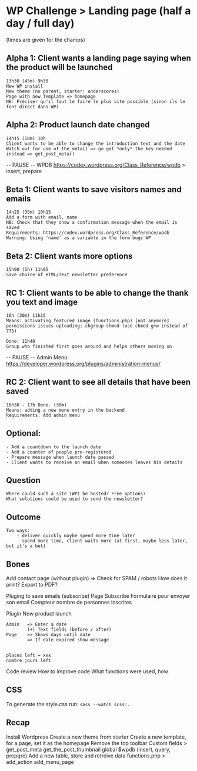 # WP Challenge > Landing page (half a day / full day)

(times are given for the champs)

## Alpha 1: Client wants a landing page saying when the product will be launched
    13h30 (45m) 9h30
    New WP install
    New theme (no parent, starter: underscores)
    Page with new Template => homepage
    NB: Préciser qu'il faut le faire le plus vite possible (sinon ils le font direct dans WP)

## Alpha 2: Product launch date changed
    14h15 (10m) 10h
    Client wants to be able to change the introduction text and the date
    Watch out for use of the_meta() => go get *only* the key needed instead => get_post_meta()


-- PAUSE --
    WPDB https://codex.wordpress.org/Class_Reference/wpdb
    > insert, prepare

## Beta 1: Client wants to save visitors names and emails
    14h25 (35m) 10h15
    Add a form with email, name
    NB: Check that they show a confirmation message when the email is saved
    Requirements: https://codex.wordpress.org/Class_Reference/wpdb
    Warning: Using 'name' as a variable in the form bugs WP

## Beta 2: Client wants more options
    15h00 (1h) 11h05
    Save choice of HTML/Text newsletter preference


## RC 1: Client wants to be able to change the thank you text and image
    16h (30m) 11h15
    Means: activating featured image (functions.php) [not anymore]
    permissions issues uploading: chgroup chmod (use chmod g+w instead of 775)

    Done: 11h40
    Group who finished first goes around and helps others moving on

-- PAUSE --
    Admin Menu: https://developer.wordpress.org/plugins/administration-menus/

## RC 2: Client want to see all details that have been saved
    16h30 - 17h Done. (30m)
    Means: adding a new menu entry in the backend
    Requirements: Add admin menu

## Optional:
    - Add a countdown to the launch date
    - Add a counter of people pre-registered
    - Prepare message when launch date passed
    - Client wants to receive an email when someones leaves his details

## Question
    Where could such a site (WP) be hosted? Free options?
    What solutions could be used to send the newsletter?


## Outcome
    Two ways:
        - deliver quickly maybe spend more time later
        - spend more time, client waits more (at first, maybe less later, but it's a bet)


## Bones

Add contact page (without plugin)
    => Check for SPAM / robots
How does it print?
Export to PDF?

Pluging to save emails (subscribe)
Page Subscribe
    Formulaire pour envoyer son email
    Compteur nombre de personnes inscrites


Plugin New product launch

    Admin   => Enter a date
            (+) Text fields (before / after)
    Page    => Shows days until date
            => If date expired show message


    places left = xxx
    nombre jours left

Code review
    How to improve code
    What functions were used, how



## CSS

To generate the style.css run: `sass --watch scss:.`


## Recap

Install Wordpress
Create a new theme from starter
Create a new template, for a page, set it as the homepage
Remove the top toolbar
Custom fields > get_post_meta
get_the_post_thumbnail
global $wpdb (insert, query, prepqre)
Add a new table, store and retreive data
functions.php > add_action add_menu_page